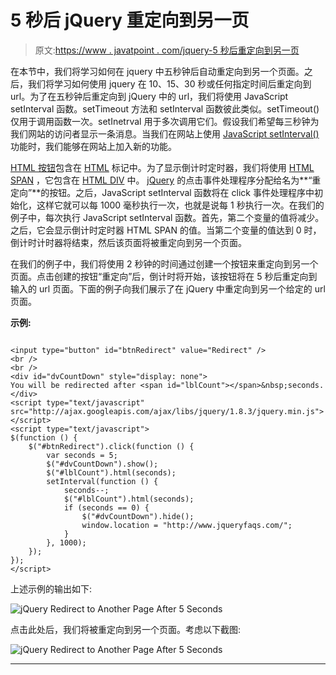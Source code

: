 # 5 秒后 jQuery 重定向到另一页

> 原文:[https://www . javatpoint . com/jquery-5 秒后重定向到另一页](https://www.javatpoint.com/jquery-redirect-to-another-page-after-5-seconds)

在本节中，我们将学习如何在 jquery 中五秒钟后自动重定向到另一个页面。之后，我们将学习如何使用 jquery 在 10、15、30 秒或任何指定时间后重定向到 url。为了在五秒钟后重定向到 jQuery 中的 url，我们将使用 JavaScript setInterval 函数。setTimeout 方法和 setInterval 函数彼此类似。setTimeout()仅用于调用函数一次。setInetrval 用于多次调用它们。假设我们希望每三秒钟为我们网站的访问者显示一条消息。当我们在网站上使用 [JavaScript setInterval()](https://www.javatpoint.com/javascript-setinterval-method) 功能时，我们能够在网站上加入新的功能。

[HTML 按钮](https://www.javatpoint.com/html-button-tag)包含在 [HTML](https://www.javatpoint.com/html-tutorial) 标记中。为了显示倒计时定时器，我们将使用 [HTML SPAN](https://www.javatpoint.com/html-span-tag) ，它包含在 [HTML DIV](https://www.javatpoint.com/html-div-tag) 中。 [jQuery](https://www.javatpoint.com/jquery-tutorial) 的点击事件处理程序分配给名为**“重定向”**的按钮。之后，JavaScript setInterval 函数将在 click 事件处理程序中初始化，这样它就可以每 1000 毫秒执行一次，也就是说每 1 秒执行一次。在我们的例子中，每次执行 JavaScript setInterval 函数。首先，第二个变量的值将减少。之后，它会显示倒计时定时器 HTML SPAN 的值。当第二个变量的值达到 0 时，倒计时计时器将结束，然后该页面将被重定向到另一个页面。

在我们的例子中，我们将使用 2 秒钟的时间通过创建一个按钮来重定向到另一个页面。点击创建的按钮“重定向”后，倒计时将开始，该按钮将在 5 秒后重定向到输入的 url 页面。下面的例子向我们展示了在 jQuery 中重定向到另一个给定的 url 页面。

**示例:**

```

<input type="button" id="btnRedirect" value="Redirect" />
<br />
<br />
<div id="dvCountDown" style="display: none">
You will be redirected after <span id="lblCount"></span>&nbsp;seconds.
</div>
<script type="text/javascript" src="http://ajax.googleapis.com/ajax/libs/jquery/1.8.3/jquery.min.js"></script>
<script type="text/javascript">
$(function () {
    $("#btnRedirect").click(function () {
        var seconds = 5;
        $("#dvCountDown").show();
        $("#lblCount").html(seconds);
        setInterval(function () {
            seconds--;
            $("#lblCount").html(seconds);
            if (seconds == 0) {
                $("#dvCountDown").hide();
                window.location = "http://www.jqueryfaqs.com/";
            }
        }, 1000);
    });
});
</script>

```

上述示例的输出如下:

![jQuery Redirect to Another Page After 5 Seconds](../Images/4bca98261caf0fae12e6a539681c2bf3.png)

点击此处后，我们将被重定向到另一个页面。考虑以下截图:

![jQuery Redirect to Another Page After 5 Seconds](../Images/75092ecfaaec12a8c0e0fae14c1f420b.png)

* * *